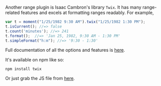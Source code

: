 Another range plugin is Isaac Cambron's library `Twix`. It has many
range-related features and excels at formatting ranges readably. For example,

```javascript
var t = moment("1/25/1982 9:30 AM").twix("1/25/1982 1:30 PM");
t.isCurrent(); //=> false
t.count('minutes'); //=> 241
t.format();  //=> 'Jan 25, 1982, 9:30 AM - 1:30 PM'
t.simpleFormat("h:m"); //=> '9:30 - 1:30'
```

Full documentation of all the options and features is [here](icambron.github.io/twix.js).

It's available on npm like so:

```
npm install twix
```

Or just grab the JS file from [here](https://raw.github.com/icambron/twix.js/master/bin/twix.js).
